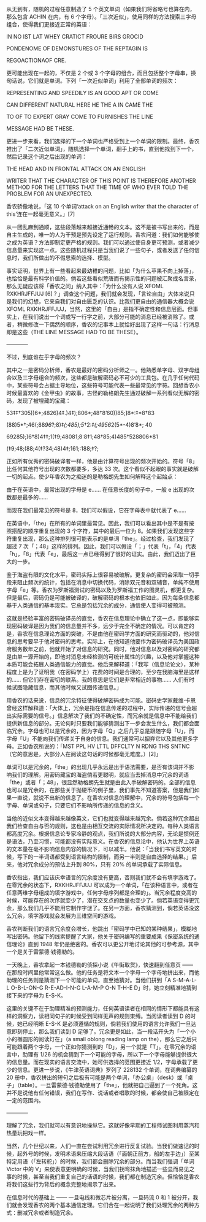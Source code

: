 从无到有，随机的过程任意制造了 5 个英文单词（如果我们将省略号也算在内，那么包含 ACHIN 在内，有 6 个字母）。「三次近似」，使用同样的方法搜索三字母组合，使得我们更接近正常的英语：

IN NO IST LAT WHEY CRATICT FROURE BIRS GROCID

PONDENOME OF DEMONSTURES OF THE REPTAGIN IS

REGOACTIONAOF CRE.

更可能出现在一起的，不仅是 2 个或 3 个字母的组合，而且包括整个字母串，换句话说，它们就是单词。下列「一次近似单词」利用了全部单词的频次：

REPRESENTING AND SPEEDILY IS AN GOOD APT OR COME

CAN DIFFERENT NATURAL HERE HE THE A IN CAME THE

TO OF TO EXPERT GRAY COME TO FURNISHES THE LINE

MESSAGE HAD BE THESE.

更进一步来看，我们选择的下一个单词也严格受到上一个单词的限制。最终，香农推出了「二次近似单词」，随机选择一个单词，翻手上的书，直到他找到下一个，然后记录这个词之后出现的单词：

THE HEAD AND IN FRONTAL ATTACK ON AN ENGLISH

WRITER THAT THE CHARACTER OF THIS POINT IS THEREFORE ANOTHER METHOD FOR THE LETTERS THAT THE TIME OF WHO EVER TOLD THE PROBLEM FOR AN UNEXPECTED.

香农骄傲地说，「这 10 个单词‘attack on an English writer that the character of this’连在一起毫无意义。」[7]

从一团乱麻到通顺，这些段落越来越接近通畅的文本。这不是被书写出来的，而是自主生成的，唯一的人为干预是预先设定了运行规则。香农问道：我们如何能够使之成为英语？方法即制定更严格的规则。我们可以通过使自身更可预测，或者减少信息量来实现这一点。这些随机过程只是当我们说了一些句子，或者发送了任何信息时，我们所做出的不假思索的选择、模型。

事实证明，世界上有一些看起来最幼稚的问题，比如「为什么苹果不向上掉落」，也恰恰是最有科学价值的。倘若这些看似荒唐而有揭示性的问题被汇聚成名言录，那么无疑应该将「香农之问」纳入其中：「为什么没有人说 XFOML RXKHRJFFJUJ [6]？」调查这个问题，我们就会发现，「言论自由」大体来说只是我们的幻想，它来自我们对自由匮乏的认识。比我们更自由的通信器大概会说 XFOML RXKHRJFFJUJ，当然，这里的「自由」是指不确定性和信息层面。但事实上，在我们说出一个词或写一行字之前，大部分可能的消息已经被消除了。或者，稍微修改一下偶然的顺序，香农的记事本上就恰好出现了这样一句话：行消息即是这些（THE LINE MESSAGE HAD TO BE THESE）。

————

不过，到底谁在乎字母的频次？

其中之一是密码分析师，香农是最好的密码分析师之一。他熟悉单字母、双字母组合以及三字母组合的频次，这些都是破解密码必不可少的工具包。在几乎任何代码中，某些符号会占据主导地位，这些符号可能代表一些最常见的字符。回想香农小时候最喜欢的《金甲虫》的故事，古怪的勒格朗先生通过破解一系列看似无解的密码，发现了被埋藏的宝藏：

53‡‡†305))6*;4826)4‡.)4‡);806*;48†8’60))85;]8*:‡*8†83

(88)5*†;46(;88*96*?;8)*‡(;485);5*†2:*‡(;4956*2(5*-4)8’8*; 40

69285);)6†8)4‡‡;1(‡9;48081;8:8‡1;48†85;4)485†528806*81

(‡9;48;(88;4(‡?34;48)4‡;161;:188;‡?;

正如所有优秀的密码破译者一样，他是由计算符号出现的频次开始的。符号「8」比任何其他符号出现的次数都要多，多达 33 次。这个看似不起眼的事实就是破解一切的起点。使少年香农为之痴迷的是勒格朗先生如何解释这个起始点：

由于在英语中，最常出现的字母是 e…… 在任意长度的句子中，一般 e 出现的次数都是最多的……

而现在我们最常见的符号是 8，我们可以假设，它在字母表中就代表了 e……

在英语中，「the」在所有的单词里最常见。因此，我们可以看出其中是不是有按照搭配的顺序重复出现的 3 个字符，其中的最后一位为 8。如果我们发现这些字符重复出现，那么这种排列很可能表示的是单词「the」。经过检查，我们发现了超过 7 次「；48」这样的排列。因此，我们可以假设「；」代表「t」，「4」代表「h」，「8」代表「e」，最后这一点已经得到了很好的证实。由此，我们迈出了巨大的一步。

鉴于海盗有限的文化水平，密码实际上很容易被破解。更复杂的密码会采取一切手段来阻止频次的统计，包括在消息中切换代码，消除双元音和双辅音，单纯不使用字母「e」等。香农为罗斯福测试的密码以及为罗斯福工作的图灵机，都更复杂。但是最后，密码仍是可能被破译的，破解密码的根本也依旧如此，因为每条信息都基于人类通信的基本现实。它总是包括冗余的成分，通信使人变得可被预测。

这就是经验丰富的密码破译员的直觉，香农在信息理论中确立了这一点，即能够实现密码破译是因为我们的信息量并不多，远少于完全不确定的情况。可以肯定的是，香农在信息理论方面的突破，不是由他在密码学方面的研究而驱动的，他对信息的思考要早于他对密码的思考。实际上，在他知道他要作为密码破译员为美国政府服务数年之前，他就开始了对信息的研究。同时，他对信息以及对密码的研究都是由单一源开始的，即他对消息未经检测的可统计属性的兴趣，以及他对掌握这种本质可能会拓展人类通信能力的直觉。他后来解释道：「我写（信息论论文），某种程度上是为了证明我（在密码学上）花费的时间是合理的，至少在我脑海里是这样的…… 但它们存在密切的联系。我的意思是它们是非常相近的事物…… 人们有时候试图隐藏信息，而其他时候又试图传递信息。」

用香农的话来说，信息的冗余特征使得破解密码成为可能。密码史学家戴维·卡恩曾经这样解释道：「大体上，冗余是指在信息传递的过程中，实际传递的信号会超出实际需要的信号。」信息解决了我们的不确定性，而冗余就是信息中不能给我们提供新信息的部分。无论何时只要我们能够猜测出下一步会发生什么，我们都会面临冗余。字母也可以是冗余的，因为字母「Q」之后几乎总是跟随字母「U」，而字母「U」不能向我们传递关于自身的信息。我们通常可以摒弃它以及其他更多字母。正如香农所说的：「MST PPL HV LTTL DFFCLTY N RDNG THS SNTNC（它的意思是，大部分人在阅读这句话的时候都毫无难度。）[2]」

单词可以是冗余的，「the」的出现几乎永远是出于语法需要，是否有该词并不影响我们的理解。用密码藏宝的海盗倘若更聪明，就应当去掉消息中冗余的词语「the」或者「；48」，很显然勒格朗先生就是由此入手破解密码的。全部的信息也可以是冗余的，在那些关于抛硬币的例子里，我们事先不知道答案，但是我们如果一直说，就说不出新的信息了。在香农对信息的理解中，冗余的符号包括每一个字母、单词或句子，只要它们不影响所传递的信息的含义。

当他的近似文本变得越来越像英文，它们也就变得越来越冗余。倘若这种冗余超出我们检查自由与否的规则，这也是由相互交流的实际情况所决定的。每种人类语言都高度冗余。根据信息论专家冷静的观点，我们所说的大部分内容，无论是惯例还是语法，乃至习惯，可能都没有实际意义。在香农的信息论中，他认为世界上英语的文本量在毫不影响信息内容的情况下，可以减半。他说：「当我们书写英文的时候，写下的一半词语都受到语言结构的限制，而另一半则是自由选择的结果。」后来，他对冗余成分的预估上升到 80%，只有 20% 的单词承载了实际信息。

香农指出，我们应该庆幸语言的冗余度没有更高，否则我们就不会有填字游戏了。在零冗余的状态下，RXKHRJFFJUJ 可以成为一个单词，「在该种语言中，或者在任意两维字母组成的填字游戏中，任何字母序列都是合理的」。当冗余程度变高的时候，可能存在的次序就变少了，潜在交叉点的数量也变少了。倘若英语变得更冗余，那么我们几乎不能用它制作字谜了。在另一方面，香农猜测到，倘若英语没这么冗余，填字游戏就会发展为三维空间的游戏。

香农判断我们的语言冗余度会增长，他跳出「密码学中已知的某种结果」，模糊地写出密码。他留下的线索提醒了大家，他关于密码编写的重要成果《保密系统的通信理论》直到 1948 年仍是绝密的。香农可以更公开地讨论其他的可参考源，其中一个是关于雷蒙德·钱德勒的。

一天晚上，香农拿起一本钱德勒的侦探小说《午街取货》，快速翻到任意页 —— 在那段时间里他常常这么做。他的任务是将文本一个字母一个字母地拼出来，而他助理的任务则是猜测下一个可能的单词，直至她猜对。当他们拼到「A S-M-A-L-L O-B-L-ON-G R-E-AD-I-N-G L-A-M-P O-N T-H-E D」时，她立刻精准地猜到接下来的字母为 E-S-K。

这里的关键不在于助理精准的预测能力，任何英语读者在相同的情形下都能具有这样的洞察力，读相同句子的时候受到同样无声的规则束缚。当阅读者读到 D 的时候，她已经明晰 E-S-K 是必须遵循的规则，倘若我们使用的语言允许我们一旦达意即刻停止，那么我们读到 D 足够了。冗余更是如此，当一段话开头为「一个小小的椭圆形的阅读灯在」（a small oblong reading lamp on the），那么它之后只可能跟着两个字母，一个正如你猜测到的「D」，另一个就是「T」。在零冗余的语言中，助理有 1/26 的机会猜到下一个可能的字母，所以下一个字母能够提供很大的信息量。而在现实的语言交流中，她可供选择的范围更接近 1/2，字母承载了更少的信息。更进一步说，《牛津英语词典》罗列了 228132 个单词，在词典编纂的 20 册中，香农拼出的短句之后极有可能是两个单词，「办公桌」（desk）或「桌子」（table）。一旦雷蒙德·钱德勒使用了「the」，他就把自己逼到了一个死角。这并不是说他有任何错误，我们在写作、说话或者唱歌的时候，都会使自己被限定在一定的范围内。

————

理解了冗余，我们就可以有意识地操纵它。这就好像早期的工程师试图利用蒸汽和热量玩把戏一样。

当然，几个世纪以来，人们一直在尝试利用冗余进行反复试验。当我们做速记的时候，起外号的时候，发明术语来压缩大段话语（「面朝正前方，船的左手边」）至某特定用语（「左转舵」）的时候，我们都会删除冗余的部分。而当我们强调「单词 Victor 中的 V」来使表意更明确的时候，当我们拐弯抹角地描述一些显而易见之事的时候，甚至当我们重复自己的话语的时候，我们都在制造冗余。但恰恰是香农将我们这些行为背后的概念完整地揭示了出来。

在信息时代的基础上 —— 一旦电线和微芯片被分离，一旦码流 0 和 1 被分开，我们就会发现香农的两个基本通信定理。它们合在一起说明了我们处理冗余的两种方式：删减冗余或者制造冗余。

